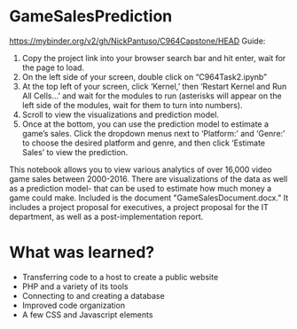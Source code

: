 # GameSalesPrediction

https://mybinder.org/v2/gh/NickPantuso/C964Capstone/HEAD
Guide:
1.	Copy the project link into your browser search bar and hit enter, wait for the page to load.
2.	On the left side of your screen, double click on “C964Task2.ipynb”
3.	At the top left of your screen, click ‘Kernel,’ then ‘Restart Kernel and Run All Cells…’ and wait for the modules to run (asterisks will appear on the left side of the modules, wait for them to turn into numbers).
4.	Scroll to view the visualizations and prediction model.
5.	Once at the bottom, you can use the prediction model to estimate a game’s sales. Click the dropdown menus next to ‘Platform:’ and ‘Genre:’ to choose the desired platform and genre, and then click ‘Estimate Sales’ to view the prediction.

This notebook allows you to view various analytics of over 16,000 video game sales between 2000-2016. There are visualizations of the data as well as a prediction model-
that can be used to estimate how much money a game could make.
Included is the document "GameSalesDocument.docx." It includes a project proposal for executives, a project proposal for the IT department, as well as a post-implementation report.

# What was learned?

* Transferring code to a host to create a public website
* PHP and a variety of its tools
* Connecting to and creating a database
* Improved code organization
* A few CSS and Javascript elements
